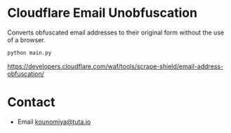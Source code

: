 # Cloudflare Email Unobfuscation

Converts obfuscated email addresses to their original form without the use of a browser.

```bash
python main.py
```

https://developers.cloudflare.com/waf/tools/scrape-shield/email-address-obfuscation/

# Contact

- Email [kounomiya@tuta.io](mailto:kounomiya@tuta.io)
